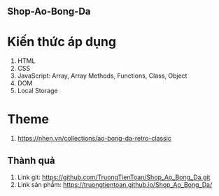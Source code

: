 ## Shop-Ao-Bong-Da
# Kiến thức áp dụng
1. HTML
2. CSS
3. JavaScript: Array, Array Methods, Functions, Class, Object
4. DOM
5. Local Storage
# Theme
1. https://nhen.vn/collections/ao-bong-da-retro-classic
## Thành quả
1. Link git: https://github.com/TruongTienToan/Shop_Ao_Bong_Da.git
2. Link sản phẩm:  https://truongtientoan.github.io/Shop_Ao_Bong_Da/